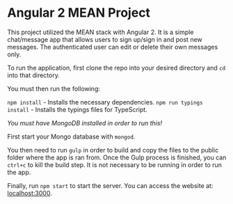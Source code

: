 # Angular 2 MEAN Project

This project utilized the MEAN stack with Angular 2. It is a simple chat/message app 
that allows users to sign up/sign in and post new messages. The authenticated user can edit or delete
their own messages only.

To run the application, first clone the repo into your desired directory and `cd` into that directory.

You must then run the following:

`npm install` - Installs the necessary dependencies.
`npm run typings install` - Installs the typings files for TypeScript.

_You must have MongoDB installed in order to run this!_

First start your Mongo database with `mongod`. 

You then need to run `gulp` in order to build and copy the files to the public folder where 
the app is ran from. Once the Gulp process is finished, you can `ctrl+c` to kill the build step.
It is not necessary to be running in order to run the app.

Finally, run `npm start` to start the server. You can access the website at:
[localhost:3000](http://localhost:3000).